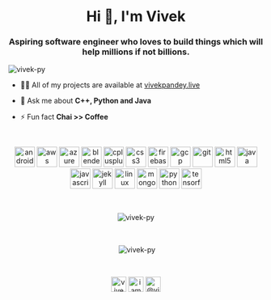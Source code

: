 <h1 align="center">Hi 👋, I'm Vivek</h1>
<h3 align="center">Aspiring software engineer who loves to build things which will help millions if not billions.</h3>

<p align="left"> <img src="https://komarev.com/ghpvc/?username=vivek-py" alt="vivek-py" /> </p>

- 👨‍💻 All of my projects are available at [vivekpandey.live](vivekpandey.live)

- 💬 Ask me about **C++, Python and Java**

- ⚡ Fun fact **Chai >> Coffee**
<br>
<p align="center"><img src="https://devicons.github.io/devicon/devicon.git/icons/android/android-original-wordmark.svg" alt="android" width="40" height="40"/> <img src="https://devicons.github.io/devicon/devicon.git/icons/amazonwebservices/amazonwebservices-original-wordmark.svg" alt="aws" width="40" height="40"/> <img src="https://www.vectorlogo.zone/logos/microsoft_azure/microsoft_azure-icon.svg" alt="azure" width="40" height="40"/> <img src="https://download.blender.org/branding/community/blender_community_badge_white.svg" alt="blender" width="40" height="40"/> <img src="https://devicons.github.io/devicon/devicon.git/icons/cplusplus/cplusplus-original.svg" alt="cplusplus" width="40" height="40"/> <img src="https://devicons.github.io/devicon/devicon.git/icons/css3/css3-original-wordmark.svg" alt="css3" width="40" height="40"/> <img src="https://www.vectorlogo.zone/logos/firebase/firebase-icon.svg" alt="firebase" width="40" height="40"/> <img src="https://www.vectorlogo.zone/logos/google_cloud/google_cloud-icon.svg" alt="gcp" width="40" height="40"/> <img src="https://www.vectorlogo.zone/logos/git-scm/git-scm-icon.svg" alt="git" width="40" height="40"/> <img src="https://devicons.github.io/devicon/devicon.git/icons/html5/html5-original-wordmark.svg" alt="html5" width="40" height="40"/> <img src="https://devicons.github.io/devicon/devicon.git/icons/java/java-original-wordmark.svg" alt="java" width="40" height="40"/> <img src="https://devicons.github.io/devicon/devicon.git/icons/javascript/javascript-original.svg" alt="javascript" width="40" height="40"/> <img src="https://www.vectorlogo.zone/logos/jekyllrb/jekyllrb-icon.svg" alt="jekyll" width="40" height="40"/> <img src="https://devicons.github.io/devicon/devicon.git/icons/linux/linux-original.svg" alt="linux" width="40" height="40"/> <img src="https://devicons.github.io/devicon/devicon.git/icons/mongodb/mongodb-original-wordmark.svg" alt="mongodb" width="40" height="40"/> <img src="https://devicons.github.io/devicon/devicon.git/icons/python/python-original.svg" alt="python" width="40" height="40"/> <img src="https://www.vectorlogo.zone/logos/tensorflow/tensorflow-icon.svg" alt="tensorflow" width="40" height="40"/></p> <br>
<p align="center"><img align="center" src="https://github-readme-stats.vercel.app/api/top-langs/?username=vivek-py&layout=compact&hide=html" alt="vivek-py" /></p>
<br>
<p align="center">&nbsp;<img align="center" src="https://github-readme-stats.vercel.app/api?username=vivek-py&show_icons=true" alt="vivek-py" /></p>
<br>
<p align="center">
<a href="https://dev.to/vivekpy" target="blank"><img align="center" src="https://cdn.jsdelivr.net/npm/simple-icons@3.0.1/icons/dev-dot-to.svg" alt="vivekpy" height="30" width="30" /></a>
<a href="https://twitter.com/iamvivekpandey" target="blank"><img align="center" src="https://cdn.jsdelivr.net/npm/simple-icons@3.0.1/icons/twitter.svg" alt="iamvivekpandey" height="30" width="30" /></a>
<a href="https://medium.com/@vivekpy" target="blank"><img align="center" src="https://cdn.jsdelivr.net/npm/simple-icons@3.0.1/icons/medium.svg" alt="@vivekpy" height="30" width="30" /></a>
</p>
